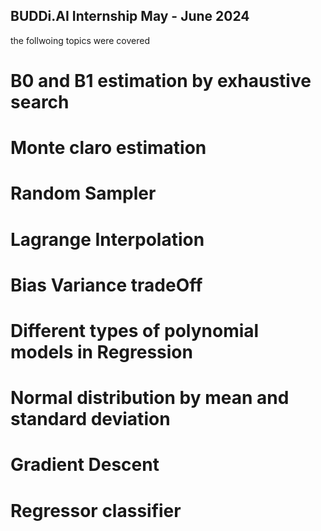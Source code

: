 ## BUDDi.AI Internship May - June 2024
the follwoing topics were covered 
#  B0 and  B1 estimation by exhaustive search 
#  Monte claro estimation 
# Random Sampler
# Lagrange Interpolation 
# Bias Variance tradeOff
# Different types of polynomial models in Regression
# Normal distribution by mean and standard deviation 
# Gradient Descent 
# Regressor classifier 
